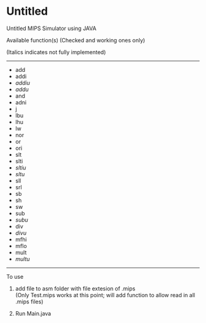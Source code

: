 # Untitled
Untitled MIPS Simulator using JAVA

Available function(s) (Checked and working ones only)

(Italics indicates not fully implemented)

---

* add
* addi
* _addiu_
* _addu_
* and
* adni
* j
* lbu
* lhu
* lw
* nor
* or
* ori
* slt
* slti
* _sltiu_
* _sltu_
* sll
* srl
* sb
* sh
* sw
* sub
* _subu_
* div
* _divu_
* mfhi
* mflo
* mult
* _multu_

---

To use

1. add file to asm folder with file extesion of .mips   
(Only Test.mips works at this point; will add function to allow read in all .mips files)

2. Run Main.java

